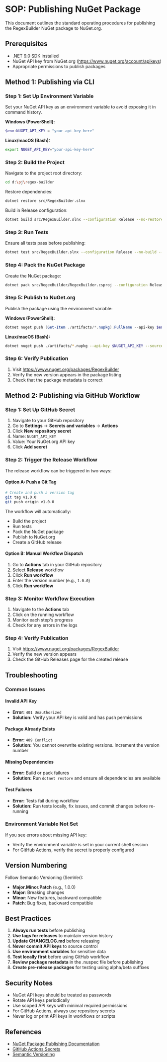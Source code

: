 # SOP: Publishing NuGet Package

This document outlines the standard operating procedures for publishing the RegexBuilder NuGet package to NuGet.org.

## Prerequisites

- .NET 9.0 SDK installed
- NuGet API key from NuGet.org (<https://www.nuget.org/account/apikeys>)
- Appropriate permissions to publish packages

## Method 1: Publishing via CLI

### Step 1: Set Up Environment Variable

Set your NuGet API key as an environment variable to avoid exposing it in command history.

**Windows (PowerShell):**

```powershell
$env:NUGET_API_KEY = "your-api-key-here"
```

**Linux/macOS (Bash):**

```bash
export NUGET_API_KEY="your-api-key-here"
```

### Step 2: Build the Project

Navigate to the project root directory:

```bash
cd d:\pj\regex-builder
```

Restore dependencies:

```bash
dotnet restore src/RegexBuilder.slnx
```

Build in Release configuration:

```bash
dotnet build src/RegexBuilder.slnx --configuration Release --no-restore
```

### Step 3: Run Tests

Ensure all tests pass before publishing:

```bash
dotnet test src/RegexBuilder.slnx --configuration Release --no-build --verbosity normal
```

### Step 4: Pack the NuGet Package

Create the NuGet package:

```bash
dotnet pack src/RegexBuilder/RegexBuilder.csproj --configuration Release --no-build --output ./artifacts
```

### Step 5: Publish to NuGet.org

Publish the package using the environment variable:

**Windows (PowerShell):**

```powershell
dotnet nuget push (Get-Item ./artifacts/*.nupkg).FullName --api-key $env:NUGET_API_KEY --source https://api.nuget.org/v3/index.json --skip-duplicate
```

**Linux/macOS (Bash):**

```bash
dotnet nuget push ./artifacts/*.nupkg --api-key $NUGET_API_KEY --source https://api.nuget.org/v3/index.json --skip-duplicate
```

### Step 6: Verify Publication

1. Visit <https://www.nuget.org/packages/RegexBuilder>
2. Verify the new version appears in the package listing
3. Check that the package metadata is correct

## Method 2: Publishing via GitHub Workflow

### Step 1: Set Up GitHub Secret

1. Navigate to your GitHub repository
2. Go to **Settings** → **Secrets and variables** → **Actions**
3. Click **New repository secret**
4. Name: `NUGET_API_KEY`
5. Value: Your NuGet.org API key
6. Click **Add secret**

### Step 2: Trigger the Release Workflow

The release workflow can be triggered in two ways:

#### Option A: Push a Git Tag

```bash
# Create and push a version tag
git tag v1.0.0
git push origin v1.0.0
```

The workflow will automatically:

- Build the project
- Run tests
- Pack the NuGet package
- Publish to NuGet.org
- Create a GitHub release

#### Option B: Manual Workflow Dispatch

1. Go to **Actions** tab in your GitHub repository
2. Select **Release** workflow
3. Click **Run workflow**
4. Enter the version number (e.g., `1.0.0`)
5. Click **Run workflow**

### Step 3: Monitor Workflow Execution

1. Navigate to the **Actions** tab
2. Click on the running workflow
3. Monitor each step's progress
4. Check for any errors in the logs

### Step 4: Verify Publication

1. Visit <https://www.nuget.org/packages/RegexBuilder>
2. Verify the new version appears
3. Check the GitHub Releases page for the created release

## Troubleshooting

### Common Issues

#### Invalid API Key

- **Error:** `401 Unauthorized`
- **Solution:** Verify your API key is valid and has push permissions

#### Package Already Exists

- **Error:** `409 Conflict`
- **Solution:** You cannot overwrite existing versions. Increment the version number

#### Missing Dependencies

- **Error:** Build or pack failures
- **Solution:** Run `dotnet restore` and ensure all dependencies are available

#### Test Failures

- **Error:** Tests fail during workflow
- **Solution:** Run tests locally, fix issues, and commit changes before re-running

### Environment Variable Not Set

If you see errors about missing API key:

- Verify the environment variable is set in your current shell session
- For GitHub Actions, verify the secret is properly configured

## Version Numbering

Follow Semantic Versioning (SemVer):

- **Major.Minor.Patch** (e.g., 1.0.0)
- **Major**: Breaking changes
- **Minor**: New features, backward compatible
- **Patch**: Bug fixes, backward compatible

## Best Practices

1. **Always run tests** before publishing
2. **Use tags for releases** to maintain version history
3. **Update CHANGELOG.md** before releasing
4. **Never commit API keys** to source control
5. **Use environment variables** for sensitive data
6. **Test locally first** before using GitHub workflow
7. **Review package metadata** in the .nuspec file before publishing
8. **Create pre-release packages** for testing using alpha/beta suffixes

## Security Notes

- NuGet API keys should be treated as passwords
- Rotate API keys periodically
- Use scoped API keys with minimal required permissions
- For GitHub Actions, always use repository secrets
- Never log or print API keys in workflows or scripts

## References

- [NuGet Package Publishing Documentation](https://docs.microsoft.com/en-us/nuget/nuget-org/publish-a-package)
- [GitHub Actions Secrets](https://docs.github.com/en/actions/security-guides/encrypted-secrets)
- [Semantic Versioning](https://semver.org/)
